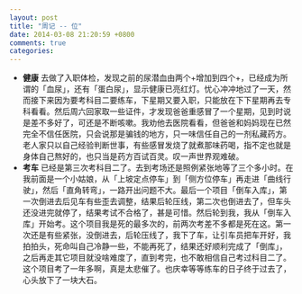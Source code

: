 ```yaml
---
layout: post
title: "周记 -- 位"
date: 2014-03-08 21:20:59 +0800
comments: true
categories: 
---
```


* **健康** 去做了入职体检，发现之前的尿潜血由两个+增加到四个+，已经成为所谓的「血尿」，还有「蛋白尿」，显示健康已亮红灯。忧心冲冲地过了一天，然而接下来因为要考科目二要练车，下星期又要入职，只能放在下下星期再去专科看看。然后周六回家取一些证件，才发现爸爸重感冒了一个星期，见到时说是差不多好了，可还是不断咳嗽。我劝他去医院看看，但爸爸和妈妈现在已然完全不信任医院，只会说那是骗钱的地方，只一味信任自己的一剂私藏药方。老人家只以自己经验判断世事，有些感冒发烧了就煮那味药喝，指不定也就是身体自己熬好的，也只当是药方百试百灵。叹一声世界观难破。
* **考车** 已经是第三次考科目二了。去到考场还是照例紧张地等了三个多小时。在我前面是一个小姑娘，从「上坡定点停车」到「侧方位停车」再走进「曲线行驶」，然后「直角转弯」，一路开出问题不大。最后一个项目「倒车入库」，第一次倒进去后见车有些歪去调整，结果后轮压线，第二次也倒进去了，但车头还没进完就停了，结果考试不合格了，甚是可惜。然后轮到我，我从「倒车入库」开始考。这个项目我是死的最多次的，前两次考差不多都是死在这。第一次还是有些紧张，没倒进去，后轮压线了，我下了车，让引车员把车开好，我拍拍头，死命叫自己冷静一些，不能再死了，结果还好顺利完成了「倒库」，之后再走其它项目就没啥难度了，直到考完，也不敢相信自己考过科目二了。这个项目考了一年多啊，真是太悲催了。也庆幸等等练车的日子终于过去了，心头放下了一块大石。

